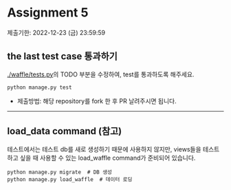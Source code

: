 # Assignment 5

제출기한: 2022-12-23 (금) 23:59:59


## the last test case 통과하기
[./waffle/tests.py](./waffle/tests.py)의 TODO 부분을 수정하여, test를 통과하도록 해주세요.

```shell
python manage.py test
```

- 제출방법: 해당 repository를 fork 한 후 PR 날려주시면 됩니다.

---

## load_data command (참고)

테스트에서는 테스트 db를 새로 생성하기 때문에 사용하지 않지만, views들을 테스트하고 싶을 때 사용할 수 있는 load_waffle command가 준비되어 있습니다.

```shell
python manage.py migrate  # DB 생성
python manage.py load_waffle  # 데이터 로딩
```


